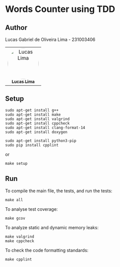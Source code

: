 # Words Counter using TDD

## Author
<p>Lucas Gabriel de Oliveira Lima - 231003406<p>
<table>
  <tr>
    <td align="center"><a href="https://github.com/lucasdbr05" target="_blank"><img style="border-radius: 50%;" src="https://github.com/lucasdbr05.png" width="100px;" alt="Lucas Lima"/><br /><sub><b>Lucas Lima</b></sub></a><br /></td>
</table>

## Setup

```shell
sudo apt-get install g++
sudo apt-get install make
sudo apt-get install valgrind
sudo apt-get install cppcheck
sudo apt-get install clang-format-14
sudo apt-get install doxygen

sudo apt-get install python3-pip
sudo pip install cpplint
```

or

```shell
make setup
```


## Run

To compile the main file, the tests, and run the tests:
```shell
make all
```

To analyse test coverage:
```shell
make gcov
```

To analyze static and dynamic memory leaks:
```shell
make valgrind
make cppcheck
```

To check the code formatting standards:
```shell
make cpplint
```
